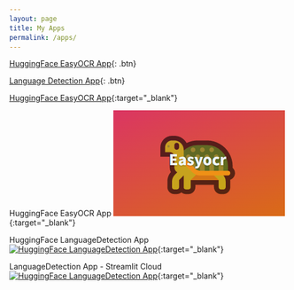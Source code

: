 ```yaml
---
layout: page
title: My Apps
permalink: /apps/
---
```


[HuggingFace EasyOCR App](https://huggingface.co/spaces/pelinbalci/easyocr){: .btn}

[Language Detection App](https://pelinbalci-streamlit-ml-app-main-q6mq7c.streamlit.app/){: .btn}

[HuggingFace EasyOCR App](https://huggingface.co/spaces/pelinbalci/easyocr){:target="_blank"}

HuggingFace EasyOCR App
[![HuggingFace EasyOCR App](assets/hf_easyocr.png)](https://huggingface.co/spaces/pelinbalci/easyocr){:target="_blank"}

HuggingFace LanguageDetection App
[![HuggingFace LanguageDetection App](assets/hf_langugage_detect.png)](https://huggingface.co/spaces/pelinbalci/easyocr){:target="_blank"}

LanguageDetection App - Streamlit Cloud
[![HuggingFace LanguageDetection App](assets/hf_langugage_detect.png)](https://pelinbalci-streamlit-ml-app-main-q6mq7c.streamlit.app/){:target="_blank"}